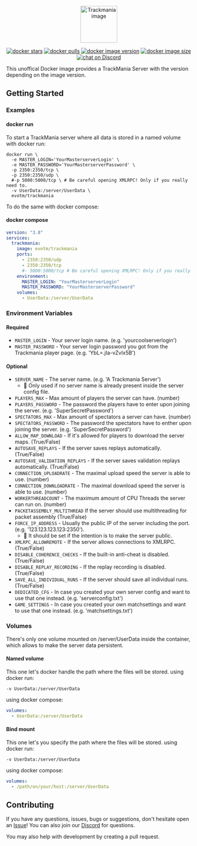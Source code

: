 <p align="center">
  <img src="https://user-images.githubusercontent.com/4627720/115236133-493f3480-a11b-11eb-9dae-c2958d1bfbf1.png?raw=true" alt="Trackmania image" height="100"/>
</p>
<p align="center">
    <a href="https://hub.docker.com/r/evotm/trackmania">
        <img src="https://img.shields.io/docker/stars/evotm/trackmania?style=flat-square"
            alt="docker stars"></a>
    <a href="https://hub.docker.com/r/evotm/trackmania">
        <img src="https://img.shields.io/docker/pulls/evotm/trackmania?style=flat-square"
            alt="docker pulls"></a>
    <a href="https://hub.docker.com/r/evotm/trackmania">
        <img src="https://img.shields.io/docker/v/evotm/trackmania?style=flat-square"
            alt="docker image version"></a>
    <a href="https://hub.docker.com/r/evotm/trackmania">
        <img src="https://img.shields.io/docker/image-size/evotm/trackmania?style=flat-square"
            alt="docker image size"></a>
    <a href="https://discord.gg/4PKKesS">
        <img src="https://img.shields.io/discord/384138149686935562?style=flat-square"
            alt="chat on Discord"></a>
</p>
This unoffical Docker image provides a TrackMania Server with the version depending on the image version.


## Getting Started
### Examples
#### docker run
To start a TrackMania server where all data is stored in a named volume with docker run:
```shell
docker run \
  -e MASTER_LOGIN='YourMasterserverLogin' \
  -e MASTER_PASSWORD='YourMasterserverPassword' \
  -p 2350:2350/tcp \
  -p 2350:2350/udp \
  #-p 5000:5000/tcp \ # Be careful opening XMLRPC! Only if you really need to.
  -v UserData:/server/UserData \
  evotm/trackmania
```

To do the same with docker compose:
#### docker compose
```yaml
version: "3.8"
services:
  trackmania:
    image: evotm/trackmania
    ports:
      - 2350:2350/udp
      - 2350:2350/tcp
      #- 5000:5000/tcp # Be careful opening XMLRPC! Only if you really need to.
    environment:
      MASTER_LOGIN: "YourMasterserverLogin"
      MASTER_PASSWORD: "YourMasterserverPassword"
    volumes:
      - UserData:/server/UserData
```


### Environment Variables
#### Required
* `MASTER_LOGIN` - Your server login name. (e.g. 'yourcoolserverlogin')
* `MASTER_PASSWORD` - Your server login password you got from the Trackmania player page. (e.g. 'YbL=.jIa-vZvIx5B')
#### Optional
* `SERVER_NAME` - The server name. (e.g. 'A Trackmania Server')
  * :memo: Only used if no server name is already present inside the server config file.
* `PLAYERS_MAX` - Max amount of players the server can have. (number)
* `PLAYERS_PASSWORD` - The password the players have to enter upon joining the server. (e.g. 'SuperSecretPassword')
* `SPECTATORS_MAX` - Max amount of spectators a server can have. (number)
* `SPECTATORS_PASSWORD` - The password the spectators have to enther upon joining the server. (e.g. 'SuperSecretPassword')
* `ALLOW_MAP_DOWNLOAD` - If it's allowed for players to download the server maps. (True/False)
* `AUTOSAVE_REPLAYS` - If the server saves replays automatically. (True/False)
* `AUTOSAVE_VALIDATION_REPLAYS` - If the server saves validation replays automatically. (True/False)
* `CONNECTION_UPLOADRATE` - The maximal upload speed the server is able to use. (number)
* `CONNECTION_DOWNLOADRATE` - The maximal download speed the server is able to use. (number)
* `WORKERTHREADCOUNT` - The maximum amount of CPU Threads the server can run on. (number)
* `PACKETASSEMBLY_MULTITHREAD` If the server should use multithreading for packet assembly (True/False)
* `FORCE_IP_ADDRESS` - Usually the public IP of the server including the port. (e.g. '123.123.123.123:2350').
  * :memo: It should be set if the intention is to make the server public.
* `XMLRPC_ALLOWREMOTE` - If the server allows connections to XMLRPC. (True/False)
* `DISABLE_COHERENCE_CHECKS` - If the built-in anti-cheat is disabled. (True/False)
* `DISABLE_REPLAY_RECORDING` - If the replay recording is disabled. (True/False)
* `SAVE_ALL_INDIVIDUAL_RUNS` - If the server should save all individual runs. (True/False)
* `DEDICATED_CFG` - In case you created your own server config and want to use that one instead. (e.g. 'serverconfig.txt')
* `GAME_SETTINGS` - In case you created your own matchsettings and want to use that one instead. (e.g. 'matchsettings.txt')

### Volumes
There's only one volume mounted on /server/UserData inside the container, which allows to make the server data persistent.

#### Named volume
This one let's docker handle the path where the files will be stored.
using docker run:
```shell
-v UserData:/server/UserData
```
using docker compose:
```yaml
volumes:
  - UserData:/server/UserData
```

#### Bind mount
This one let's you specify the path where the files will be stored.
using docker run:
```shell
-v UserData:/server/UserData
```
using docker compose:
```yaml
volumes:
  - /path/on/your/host:/server/UserData
```
## Contributing
If you have any questions, issues, bugs or suggestions, don't hesitate open an [Issue](https://github.com/EvoTM/docker-trackmania/issues/new)! You can also join our [Discord](https://discord.gg/4PKKesS) for questions.

You may also help with development by creating a pull request.
